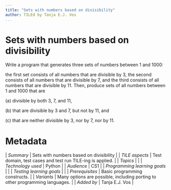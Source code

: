 ```yaml
---
title: "Sets with numbers based on divisibility"
author: TILEd by Tanja E.J. Vos
...
```


# Sets with numbers based on divisibility 

Write a program that generates three sets of numbers between 1 and 1000:

the first set consists of all numbers that are divisible by 3, the second consists of all numbers that are divisible by 7, and the third consists of all numbers that are divisible by 11. Then, produce sets of all numbers between 1 and 1000 that are

\(a\) divisible by both 3, 7, and 11,

\(b\) that are divisible by 3 and 7, but not by 11, and

\(c\) that are neither divisible by 3, nor by 7, nor by 11.


# Metadata

| *Summary*                     | Sets with numbers based on divisibility  |
| *TILE aspects*                | Test domain, test cases and test run TILE-ing is applied. |
| *Topics*                      |  |
| *Technology used*             | Python |
| *Audience*                    | CS1 |
| *Programming learning goals*  |  |
| *Testing learning goals*      |  |
| *Prerequisites*               | Basic programming constructs. |
| *Variants*                    | Many options are possible, including porting to other programming languages. | 
| *Added by*                    | Tanja E.J. Vos |   

